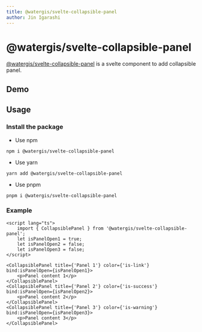```yaml
---
title: @watergis/svelte-collapsible-panel
author: Jin Igarashi
---
```


<script lang="ts">
  import CollapsiblePanelExample from "./Example.svelte";
</script>

# @watergis/svelte-collapsible-panel

[@watergis/svelte-collapsible-panel](https://github.com/watergis/svelte-maplibre-components/tree/main/packages/collapsible-panel) is a svelte component to add collapsible panel.

## Demo

<CollapsiblePanelExample />

## Usage

### Install the package

- Use npm

```
npm i @watergis/svelte-collapsible-panel
```

- Use yarn

```
yarn add @watergis/svelte-collapsible-panel
```

- Use pnpm

```
pnpm i @watergis/svelte-collapsible-panel
```

### Example

```svelte
<script lang="ts">
	import { CollapsiblePanel } from '@watergis/svelte-collapsible-panel';
	let isPanelOpen1 = true;
	let isPanelOpen2 = false;
	let isPanelOpen3 = false;
</script>

<CollapsiblePanel title={'Panel 1'} color={'is-link'} bind:isPanelOpen={isPanelOpen1}>
	<p>Panel content 1</p>
</CollapsiblePanel>
<CollapsiblePanel title={'Panel 2'} color={'is-success'} bind:isPanelOpen={isPanelOpen2}>
	<p>Panel content 2</p>
</CollapsiblePanel>
<CollapsiblePanel title={'Panel 3'} color={'is-warning'} bind:isPanelOpen={isPanelOpen3}>
	<p>Panel content 3</p>
</CollapsiblePanel>
```
